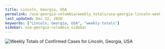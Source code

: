 ```yaml
---
title: Lincoln, Georgia, USA
permalink: /usa-georgia-columbia/weekly_totals/usa-georgia-lincoln-weekly_totals.html
last_updated: Dec 22, 2020
keywords: ["Lincoln, Georgia, USA", "weekly totals"]
sidebar: usa-georgia-columbia_sidebar
---
```


![Weekly Totals of Confirmed Cases for Lincoln, Georgia, USA](/covid_tracker/images/graphs/usa-georgia-lincoln-weekly_totals_graph.png)
